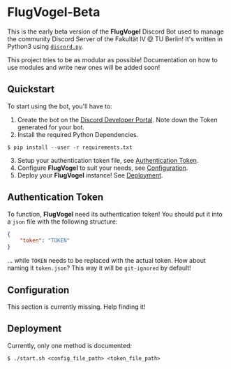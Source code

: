 # FlugVogel-Beta
This is the early beta version of the **FlugVogel** Discord Bot used to manage the community Discord Server of the Fakultät IV @ TU Berlin! It's written in Python3 using [`discord.py`](https://pypi.org/project/discord.py/).

This project tries to be as modular as possible! Documentation on how to use modules and write new ones will be added soon!

## Quickstart
To start using the bot, you'll have to:
1. Create the bot on the [Discord Developer Portal](https://discordapp.com/developers/applications/). Note down the Token generated for your bot.
2. Install the required Python Dependencies.
```
$ pip install --user -r requirements.txt
```
3. Setup your authentication token file, see [Authentication Token](#authentication-token).
4. Configure **FlugVogel** to suit your needs, see [Configuration](#configuration).
5. Deploy your **FlugVogel** instance! See [Deployment](#deployment).

## Authentication Token
To function, **FlugVogel** need its authentication token! You should put it into a `json` file with the following structure:
```json
{
    "token": "TOKEN"
}
```
... while `TOKEN` needs to be replaced with the actual token. How about naming it `token.json`? This way it will be `git-ignored` by default!

## Configuration
This section is currently missing. Help finding it!

## Deployment
Currently, only one method is documented:
```
$ ./start.sh <config_file_path> <token_file_path>
```